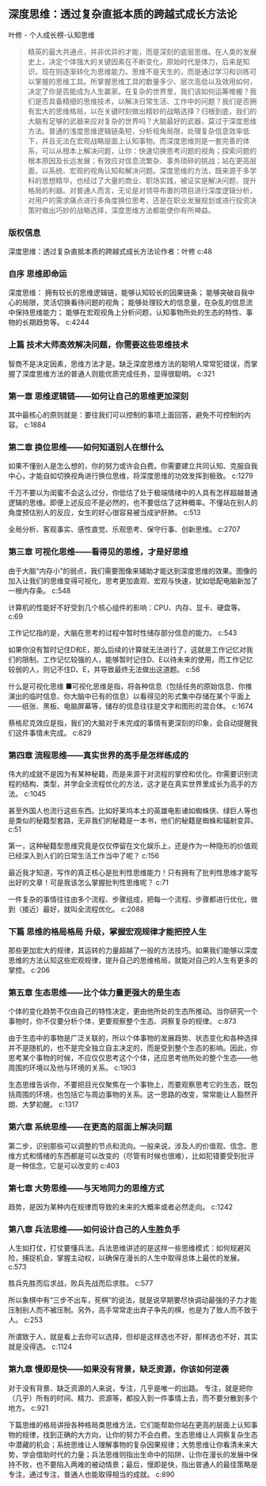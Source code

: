 ## 深度思维：透过复杂直抵本质的跨越式成长方法论

叶修  -  个人成长榜-认知思维

> 精英的最大共通点，并非优异的才能，而是深刻的底层思维。在人类的发展史上，决定个体强大的关键因素在不断变化，原始时代是体力，后来是知识，现在则逐渐转化为思维能力。思维不是天生的，而是通过学习和训练可以掌握的思维工具。所掌握思维工具的数量多少、层次高低以及效用如何，决定了你是否能成为人生赢家。在复杂的世界里，我们该如何运筹帷幄？我们是否具备精细的思维技术，以解决日常生活、工作中的问题？我们是否拥有宏大的思维格局，以在关键时刻做出精妙的战略选择？归根到底，我们的大脑有足够的武器来应对复杂的世界吗？大脑最好的武器，莫过于深度思维方法。普通的浅度思维逻辑链条短，分析视角局限，处理复杂信息效率低下，并且无法在宏观战略层面上认知事物。而深度思维则是一套完善的体系，可以从根本上解决问题，让你：快速切换思考问题的视角；探索问题的根本原因及长远发展；有效应对信息流繁杂、事务琐碎的挑战；站在更高层面，以系统、宏观的视角认知和解决问题。深度思维的方法，既来源于多学科的思想精华，也经过了大量的商业、职场实践，被证实是解决问题、提升格局的利器。对普通人而言，无论是对领导布置的项目进行深度逻辑分析，对用户的需求痛点进行多角度换位思考，还是在职业发展规划或进行投资决策时做出巧妙的战略选择，深度思维方法都能使你有所裨益。


### 版权信息

深度思维：透过复杂直抵本质的跨越式成长方法论作者：叶修 c:48

### 自序 思维即命运

深度思维：
拥有较长的思维逻辑链，能够认知较长的因果链条；
能够突破自我中心的局限，灵活切换看待问题的视角；
能够处理较大的信息量，在杂乱的信息流中保持思维能力；
能够在宏观视角上分析问题，认知事物所处的生态的特性、事物的长期趋势等。 c:4244

### 上篇 技术大师高效解决问题，你需要这些思维技术

智商不是决定因素，思维方法才是。缺乏深度思维方法的聪明人常常犯错误，而掌握了深度思维方法的普通人则能优质完成任务，显得很聪明。 c:321

### 第一章 思维逻辑链——如何让自己的思维更加深刻

其中最核心的原则就是：要往我们可以控制的事项上面回答，避免不可控制的内容。 c:1884

### 第二章 换位思维——如何知道别人在想什么

如果不懂别人是怎么想的，你的努力或许会白费。你需要建立共同认知、克服自我中心，才能自如切换视角进行换位思维，将深度思维的功效发挥到极致。 c:1279

千万不要以为闺蜜不会这么过分，你低估了处于极端情绪中的人具有怎样超越普通逻辑的思维。即便上述反应不是必然的，也不要低估了这种概率。不懂站在别人的角度预估别人的反应，女生的好心很容易被当成驴肝肺。 c:513

全局分析、客观事实、感性直觉、乐观思考、保守行事、创新思维。 c:2707

### 第三章 可视化思维——看得见的思维，才是好思维

由于大脑“内存小”的弱点，我们需要图像来辅助才能达到深度思维的效果。图像的加入让我们的思维变得可视化，思考更加直观、宏观与快速，犹如低配电脑新加了一根内存条。 c:548

计算机的性能好不好受到几个核心组件的影响：CPU、内存、显卡、硬盘等。 c:69

工作记忆指的是，大脑在思考的过程中暂时性储存部分信息的能力。 c:543

如果你没有暂时记住D和E，那么后续的计算就无法进行了，这就是工作记忆对我们的限制。工作记忆较强的人，能够暂时记住D、E以待未来的使用，而工作记忆较弱的人，则记不住D、E，并导致最终无法做出这道题。 c:56

什么是可视化思维
■可视化思维是指，将各种信息（包括任务的原始信息、你推演出的临时信息、你大脑中已有的信息）以看得见的形式集中存储在某个平面上——纸张、黑板、电脑屏幕等，储存的信息往往是文字和图形的混合体。 c:1674

蔡格尼克效应是指，我们的大脑对于未完成的事情有更深刻的印象，会自动提醒我们这件事情未完成。 c:829

### 第四章 流程思维——真实世界的高手是怎样练成的

伟大的成就不是因为有某种秘籍，而是来源于对流程的掌控和优化。你需要识别流程的结构、类型，并学会全流程优化的方法，这才是在真实世界里成长为高手的方法。 c:1045

甚至外国人也流行这些东西。比如好莱坞本土的英雄电影诸如蜘蛛侠、绿巨人等也是类似的秘籍型套路，无非我们的秘籍是一本书，他们的秘籍是蜘蛛和辐射变异。 c:51

第一，这种秘籍型思维究竟是仅仅停留在文化娱乐上，还是作为一种隐形的价值观已经深入到人们的日常生活工作当中了呢？ c:156

最近我才知道，写作的真正核心是批判性思维能力！只有拥有了批判性思维才能写出好的文章！可是我该怎么掌握批判性思维呢？ c:71

一件复杂的事情往往由多个流程、步骤组成，把每一个流程、步骤都进行优化，做到（接近）最好，就叫全流程优化。 c:2088

### 下篇 思维的格局格局 升级，掌握宏观规律才能把控人生

那些更加宏大的规律，其运转的力量超越了一般的方法技巧。如果我们能够以深度思维的方法认知这些宏观规律，提升自己的思维格局，就能对自己的人生有更多的掌控。 c:206

### 第五章 生态思维——比个体力量更强大的是生态

个体的变化趋势不仅由自己的特性决定，更由他所处的生态所推动。当你研究一个事物时，你不仅要分析个体，更要观察整个生态、洞察复杂的规律。 c:873

由于生态中的事物是广泛关联的，所以个体事物的发展趋势、状态变化和各种选择并不是随机的，也不是完全独立自主决定的，而是受到整个生态的影响。因此，你思考某个事物的时候，不应仅仅思考这个个体，还应思考他所处的整个生态——他周围的环境以及他与环境的关系。 c:1903

生态思维告诉你，不要把目光仅聚焦在一个事物上，而要观察思考它的生态，既包括周围的环境，也包括它与周边事物的关系。这一思路的改变，常常能让人豁然开朗、大梦初醒。 c:1317

### 第六章 系统思维——在更高的层面上解决问题

第二步，识别那些可以调整的节点和流向。一般来说，涉及人的价值观、信念、思维方式和情绪的东西都是可以改变的（尽管有时候也很难），比如犯错要受到批评是一种信念，它是可以改变的 c:403

### 第七章 大势思维——与天地同力的思维方式

趋势，是因为某种内在规律而导致的未来的大概率或者必然走向。 c:1242

### 第八章 兵法思维——如何设计自己的人生胜负手

人生如打仗，打仗要懂兵法。兵法思维讲述的是这样一些思维模式：如何规避风险，捕捉机会，掌握主动权，以确保在漫长的人生中取得总体上最优的发展。 c:573

胜兵先胜而后求战，败兵先战而后求胜。 c:577

所以象棋中有“三步不出车，死棋”的说法，就是说早期要尽快调动最强的子力才能压制别人而不被压制。另外，高手常常走出弃子争先的棋，也是为了致人而不致于人。 c:253

所谓致于人，就是看上去你可以选择，但却是这样选也不好，那样选也不好，其实就是没得选。 c:1124

### 第九章 慢即是快——如果没有背景，缺乏资源，你该如何逆袭

对于没有背景、缺乏资源的人来说，专注，几乎是唯一的出路。
专注，就是把你（几乎）所有的时间、精力、资源等，都投入到一件事情上去，而不要分散到多个地方。 c:921

下篇思维的格局讲授各种格局类思维方法，它们能帮助你站在更高的层面上认知事物的规律，找到正确的大方向，让你的努力不会白费。生态思维让人洞察复杂生态中潜藏的机会；系统思维让人理解事物的复杂因果规律；大势思维让你看清未来大势，学会借助时代的力量；兵法思维则指出生命中的陷阱，让你在漫长的发展中保持不败，也不要陷入两难的被动情景；最后，慢即是快，指出普通人的最佳策略是专注，通过专注，普通人也能取得相当的成就。 c:890